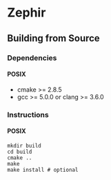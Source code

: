 # Zephir

## Building from Source

### Dependencies

#### POSIX

- cmake >= 2.8.5
- gcc >= 5.0.0 or clang >= 3.6.0

### Instructions

#### POSIX

```shell script
mkdir build
cd build
cmake ..
make
make install # optional
```

